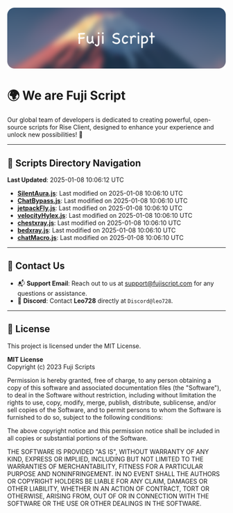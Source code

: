 ![Banner](.github/b.webp)

# 🌍 **We are Fuji Script**

Our global team of developers is dedicated to creating powerful, open-source scripts for Rise Client, designed to enhance your experience and unlock new possibilities! 🌟

---
<!-- SCRIPTS_NAVIGATION_START -->
## 📂 **Scripts Directory Navigation**

**Last Updated**: 2025-01-08 10:06:12 UTC

- **[SilentAura.js](scripts/SilentAura.js)**: Last modified on 2025-01-08 10:06:10 UTC
- **[ChatBypass.js](scripts/ChatBypass.js)**: Last modified on 2025-01-08 10:06:10 UTC
- **[jetpackFly.js](scripts/jetpackFly.js)**: Last modified on 2025-01-08 10:06:10 UTC
- **[velocityHylex.js](scripts/velocityHylex.js)**: Last modified on 2025-01-08 10:06:10 UTC
- **[chestxray.js](scripts/chestxray.js)**: Last modified on 2025-01-08 10:06:10 UTC
- **[bedxray.js](scripts/bedxray.js)**: Last modified on 2025-01-08 10:06:10 UTC
- **[chatMacro.js](scripts/chatMacro.js)**: Last modified on 2025-01-08 10:06:10 UTC

<!-- SCRIPTS_NAVIGATION_END -->

---

## 💬 **Contact Us**  
- 📬 **Support Email**: Reach out to us at [support@fujiscript.com](mailto:support@fujiscript.com) for any questions or assistance.  
- 💬 **Discord**: Contact **Leo728** directly at `Discord@leo728`.

---

## 📜 **License**

This project is licensed under the MIT License.  

**MIT License**  
Copyright (c) 2023 Fuji Scripts  

Permission is hereby granted, free of charge, to any person obtaining a copy of this software and associated documentation files (the "Software"), to deal in the Software without restriction, including without limitation the rights to use, copy, modify, merge, publish, distribute, sublicense, and/or sell copies of the Software, and to permit persons to whom the Software is furnished to do so, subject to the following conditions:  

The above copyright notice and this permission notice shall be included in all copies or substantial portions of the Software.  

THE SOFTWARE IS PROVIDED "AS IS", WITHOUT WARRANTY OF ANY KIND, EXPRESS OR IMPLIED, INCLUDING BUT NOT LIMITED TO THE WARRANTIES OF MERCHANTABILITY, FITNESS FOR A PARTICULAR PURPOSE AND NONINFRINGEMENT. IN NO EVENT SHALL THE AUTHORS OR COPYRIGHT HOLDERS BE LIABLE FOR ANY CLAIM, DAMAGES OR OTHER LIABILITY, WHETHER IN AN ACTION OF CONTRACT, TORT OR OTHERWISE, ARISING FROM, OUT OF OR IN CONNECTION WITH THE SOFTWARE OR THE USE OR OTHER DEALINGS IN THE SOFTWARE.  
